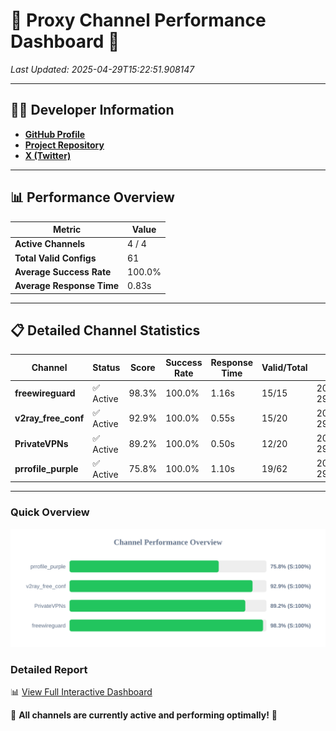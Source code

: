 # 🌟 Proxy Channel Performance Dashboard 🌟

_Last Updated: 2025-04-29T15:22:51.908147_

---

## 👩‍💻 Developer Information

- **[GitHub Profile](https://github.com/4n0nymou3)**  
- **[Project Repository](https://github.com/4n0nymou3/multi-proxy-config-fetcher)**  
- **[X (Twitter)](https://x.com/4n0nymou3)**  

---

## 📊 Performance Overview

| Metric                | Value       |
|-----------------------|-------------|
| **Active Channels**   | 4 / 4       |
| **Total Valid Configs** | 61          |
| **Average Success Rate** | 100.0%      |
| **Average Response Time** | 0.83s       |

---

## 📋 Detailed Channel Statistics

| Channel          | Status     | Score  | Success Rate | Response Time | Valid/Total | Last Success               |
|------------------|------------|--------|--------------|---------------|-------------|----------------------------|
| **freewireguard**  | ✅ Active  | 98.3%  | 100.0% | 1.16s         | 15/15       | 2025-04-29T15:22:51.906309 |
| **v2ray_free_conf**  | ✅ Active  | 92.9%  | 100.0% | 0.55s         | 15/20       | 2025-04-29T15:22:50.183965 |
| **PrivateVPNs**  | ✅ Active  | 89.2%  | 100.0% | 0.50s         | 12/20       | 2025-04-29T15:22:50.717943 |
| **prrofile_purple**  | ✅ Active  | 75.8%  | 100.0% | 1.10s         | 19/62       | 2025-04-29T15:22:49.561983 |

---

### Quick Overview
<div align="center">
  <a href="https://raw.githubusercontent.com/nullluser/NullRepo/refs/heads/main/assets/channel_stats_chart.svg">
    <img src="https://raw.githubusercontent.com/nullluser/NullRepo/refs/heads/main/assets/channel_stats_chart.svg" alt="Source Performance Statistics" width="800">
  </a>
</div>

### Detailed Report
📊 [View Full Interactive Dashboard](https://htmlpreview.github.io/?https://github.com/nullluser/NullRepo/blob/main/assets/performance_report.html)

🎉 **All channels are currently active and performing optimally!** 🎉
